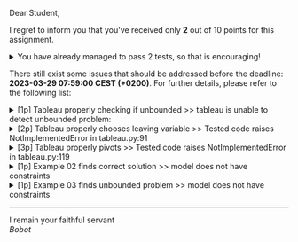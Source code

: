 Dear Student,

I regret to inform you that you've received only **2** out of 10 points for this assignment.
<details><summary>You have already managed to pass 2 tests, so that is encouraging!</summary>&emsp;☑&nbsp;[1p] Tableau properly determines optimal solutions<br>&emsp;☑&nbsp;[1p] Tableau properly chooses entering variable</details>

There still exist some issues that should be addressed before the deadline: **2023-03-29 07:59:00 CEST (+0200)**. For further details, please refer to the following list:

<details><summary>[1p] Tableau properly checking if unbounded &gt;&gt; tableau is unable to detect unbounded problem:</summary>- for column with coefficients [-1, -2, 3] it should've returned False, it has not :(</details>
<details><summary>[2p] Tableau properly chooses leaving variable &gt;&gt; Tested code raises NotImplementedError in tableau.py:91</summary></details>
<details><summary>[3p] Tableau properly pivots &gt;&gt; Tested code raises NotImplementedError in tableau.py:119</summary></details>
<details><summary>[1p] Example 02 finds correct solution &gt;&gt; model does not have constraints</summary></details>
<details><summary>[1p] Example 03 finds unbounded problem &gt;&gt; model does not have constraints</summary></details>

-----------
I remain your faithful servant\
_Bobot_